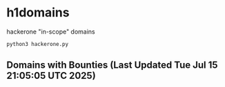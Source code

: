 # h1domains
hackerone "in-scope" domains

`python3 hackerone.py`
## Domains with Bounties (Last Updated Tue Jul 15 21:05:05 UTC 2025)
```

```
